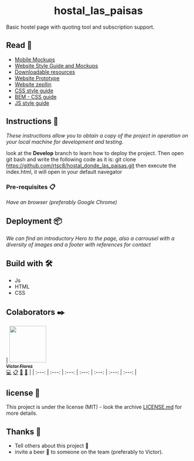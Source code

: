 <h1 align="center"> hostal_las_paisas </h1>

Basic hostel page with quoting tool and subscription support.

## Read 📄

* [Mobile Mockups](https://scene.zeplin.io/project/5ca139b23af358054bcab181)
* [Website Style Guide and Mockups](https://scene.zeplin.io/project/5ca139b23af358054bcab181)
* [Downloadable resources](https://app.zeplin.io/project/5ca139b23af358054bcab181/dashboard)
* [Website Prototype](https://sketch.cloud/s/0xOEG/R1Zx1o8/play)
* [Website zepllin](https://sketch.cloud/s/0xOEG)
* [CSS style guide](https://github.com/airbnb/css#css)
* [BEM - CSS guide](http://getbem.com/introduction/)
* [JS style guide](https://github.com/airbnb/javascript)

## Instructions 🚀

_These instructions allow you to obtain a copy of the project in operation on your local machine for development and testing._

look at the **Develop** branch to learn how to deploy the project.
Then open git bash and write the following code as it is: git clone https://github.com/rtsc8/hostal_donde_las_paisas.git
then execute the index.html, it will open in your default navegator

### Pre-requisites 📋

_Have an browser (preferably Google Chrome)_

## Deployment 📦

_We can find an introductory Hero to the page, also a carrousel with a diversity of images and a footer with references for contact_

## Build with 🛠️

* Js
* HTML
* CSS

## Colaborators ✒️
<!-- ALL-CONTRIBUTORS-LIST:START - Do not remove or modify this section -->
<!-- prettier-ignore -->
| [<img src="https://avatars2.githubusercontent.com/u/27802233?s=400&u=172450d19b7685357313b65d265cbe5c377484d1&v=4" width="100px;"/><br /><sub><b>Victor Florez</b></sub>](https://github.com/Sonny97)<br />[💻](https://github.com/rtsc8/hostal_donde_las_paisas/commits/develop "Code") [📋](#eventOrganizing-VictorFlorez "Event Organizing") [📖](https://github.com/rtsc8/hostal_donde_las_paisas/commits/develop "Documentation") [📢](#talk-VictorFlorez "Talkative") |
| :---: | :---: | :---: | :---: | :---: | :---: | :---: |

<!-- ALL-CONTRIBUTORS-LIST:END -->
## license 📄

This project is under the license (MIT) - look the archive [LICENSE.md](LICENSE.md) for more details.

## Thanks 🎁

* Tell others about this project 📢
* invite a beer 🍺 to someone on the team (preferably to Victor). 
